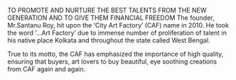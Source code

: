 TO PROMOTE AND NURTURE THE BEST TALENTS FROM THE NEW GENERATION AND TO GIVE THEM FINANCIAL FREEDOM
The founder, Mr.Santanu Roy, hit upon the ‘City Art Factory’ (CAF) name in 2010. He took the word ‘…Art Factory’ due to immense number of proliferation of talent in his native place Kolkata and throughout the state called West Bengal. 

True to its motto, the CAF has emphasized the importance of high quality, ensuring that buyers, art lovers to buy beautiful, eye soothing creations from CAF again and again.
